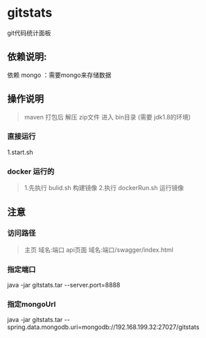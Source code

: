 # gitstats
git代码统计面板

## 依赖说明:
依赖 mongo ：需要mongo来存储数据

## 操作说明
> maven 打包后
  解压 zip文件 进入 bin目录 (需要 jdk1.8的环境)

### 直接运行
1.start.sh

### docker 运行的
> 1.先执行 bulid.sh 构建镜像
  2.执行 dockerRun.sh 运行镜像

## 注意

### 访问路径 
> 主页  域名:端口
  api页面 域名:端口/swagger/index.html

### 指定端口 
java -jar gitstats.tar --server.port=8888

### 指定mongoUrl
java -jar gitstats.tar --spring.data.mongodb.uri=mongodb://192.168.199.32:27027/gitstats

